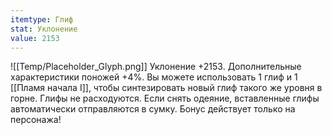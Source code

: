 ```yaml
---
itemtype: Глиф
stat: Уклонение 
value: 2153
---
```

![[Temp/Placeholder_Glyph.png]]
Уклонение +2153. Дополнительные характеристики поножей +4%. Вы можете использовать 1 глиф и 1 [[Пламя начала I]], чтобы синтезировать новый глиф такого же уровня в горне. Глифы не расходуются. Если снять одеяние, вставленные глифы автоматически отправляются в сумку. Бонус действует только на персонажа!
